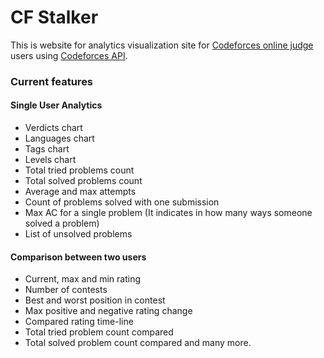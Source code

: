 # CF Stalker

This is website for analytics visualization site for [Codeforces online judge](http://codeforces.com/) users using [Codeforces API](https://codeforces.com/apiHelp).

### Current features

#### Single User Analytics
* Verdicts chart
* Languages chart
* Tags chart
* Levels chart
* Total tried problems count
* Total solved problems count
* Average and max attempts
* Count of problems solved with one submission
* Max AC for a single problem (It indicates in how many ways someone solved a problem)
* List of unsolved problems

#### Comparison between two users
* Current, max and min rating
* Number of contests
* Best and worst position in contest
* Max positive and negative rating change
* Compared rating time-line
* Total tried problem count compared
* Total solved problem count compared
 and many more.

